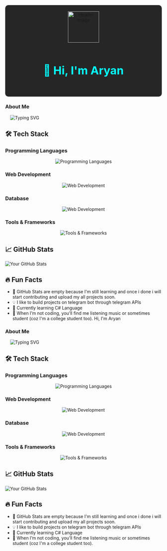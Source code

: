 <div align="center" style="background-color: #262626; padding: 20px; border-radius: 10px;">
    <img src="https://user-images.githubusercontent.com/5713670/87202985-820dcb80-c2b6-11ea-9f56-7ec461c497c3.gif" alt="Header Image" width="100px">
    <br><br>
    <h1 style="color: aqua; font-size: 36px; font-weight: bold;">👋 Hi, I'm Aryan</h1>
    <br>
</div>

### About Me
&nbsp;   &nbsp; ![Typing SVG](https://readme-typing-svg.herokuapp.com/?lines=Tech+Enthusiast.;Passionate+Developer.;Interested+in+Backend+Development.)

## 🛠️ Tech Stack

### Programming Languages
<p align="center">
  <img src="https://skillicons.dev/icons?i=python,js,c" alt="Programming Languages" />
</p>

### Web Development
<p align="center">
  <img src="https://skillicons.dev/icons?i=react,html,css,javascript" alt="Web Development" />
</p>

### Database
<p align="center">
  <img src="https://skillicons.dev/icons?i=mongodb,sqlite" alt="Web Development" />
</p>

### Tools & Frameworks
<p align="center">
  <img src="https://skillicons.dev/icons?i=git,flask,tailwindcss,vscode" alt="Tools & Frameworks" />
</p>

## 📈 GitHub Stats

![Your GitHub Stats](https://github-readme-stats.vercel.app/api?username=aryan-io&show_icons=true&theme=radical)


## 🔥 Fun Facts
- 📝 GitHub Stats are empty because I'm still learning and once i done i will start contributing and upload my all projects soon.
- 💡 I like to build projects on telegram bot through telegram APIs
- 🌱 Currently learning C# Language 
- 🧩 When I’m not coding, you’ll find me listening music or sometimes student (coz I'm a college student too).
 Hi, I'm Aryan</h1>
    <br>
</div>

### About Me
&nbsp;   &nbsp; ![Typing SVG](https://readme-typing-svg.herokuapp.com/?lines=Tech+Enthusiast.;Passionate+Developer.;Interested+in+Backend+Development.)

## 🛠️ Tech Stack

### Programming Languages
<p align="center">
  <img src="https://skillicons.dev/icons?i=python,js,c" alt="Programming Languages" />
</p>

### Web Development
<p align="center">
  <img src="https://skillicons.dev/icons?i=react,html,css,javascript" alt="Web Development" />
</p>

### Database
<p align="center">
  <img src="https://skillicons.dev/icons?i=mongodb,sqlite" alt="Web Development" />
</p>

### Tools & Frameworks
<p align="center">
  <img src="https://skillicons.dev/icons?i=git,flask,tailwindcss,vscode" alt="Tools & Frameworks" />
</p>

## 📈 GitHub Stats

![Your GitHub Stats](https://github-readme-stats.vercel.app/api?username=aryan-io&show_icons=true&theme=radical)


## 🔥 Fun Facts
- 📝 GitHub Stats are empty because I'm still learning and once i done i will start contributing and upload my all projects soon.
- 💡 I like to build projects on telegram bot through telegram APIs
- 🌱 Currently learning C# Language 
- 🧩 When I’m not coding, you’ll find me listening music or sometimes student (coz I'm a college student too).
